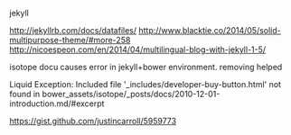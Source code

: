 jekyll 

http://jekyllrb.com/docs/datafiles/
http://www.blacktie.co/2014/05/solid-multipurpose-theme/#more-258
http://nicoespeon.com/en/2014/04/multilingual-blog-with-jekyll-1-5/


isotope docu causes error in jekyll+bower environment. removing helped

Liquid Exception: Included file '_includes/developer-buy-button.html' not found in bower_assets/isotope/_posts/docs/2010-12-01-introduction.md/#excerpt


https://gist.github.com/justincarroll/5959773